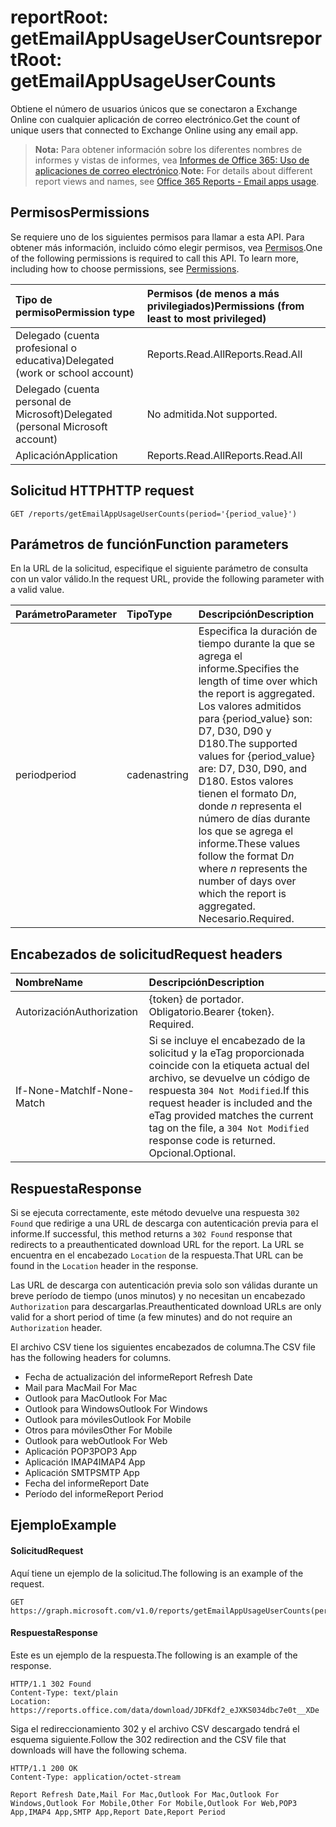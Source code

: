 # <a name="reportroot-getemailappusageusercounts"></a><span data-ttu-id="60611-101">reportRoot: getEmailAppUsageUserCounts</span><span class="sxs-lookup"><span data-stu-id="60611-101">reportRoot: getEmailAppUsageUserCounts</span></span>

<span data-ttu-id="60611-102">Obtiene el número de usuarios únicos que se conectaron a Exchange Online con cualquier aplicación de correo electrónico.</span><span class="sxs-lookup"><span data-stu-id="60611-102">Get the count of unique users that connected to Exchange Online using any email app.</span></span>

> <span data-ttu-id="60611-103">**Nota:** Para obtener información sobre los diferentes nombres de informes y vistas de informes, vea [Informes de Office 365: Uso de aplicaciones de correo electrónico](https://support.office.com/client/Email-apps-usage-c2ce12a2-934f-4dd4-ba65-49b02be4703d).</span><span class="sxs-lookup"><span data-stu-id="60611-103">**Note:** For details about different report views and names, see [Office 365 Reports - Email apps usage](https://support.office.com/client/Email-apps-usage-c2ce12a2-934f-4dd4-ba65-49b02be4703d).</span></span>

## <a name="permissions"></a><span data-ttu-id="60611-104">Permisos</span><span class="sxs-lookup"><span data-stu-id="60611-104">Permissions</span></span>

<span data-ttu-id="60611-p101">Se requiere uno de los siguientes permisos para llamar a esta API. Para obtener más información, incluido cómo elegir permisos, vea [Permisos](../../../concepts/permissions_reference.md).</span><span class="sxs-lookup"><span data-stu-id="60611-p101">One of the following permissions is required to call this API. To learn more, including how to choose permissions, see [Permissions](../../../concepts/permissions_reference.md).</span></span>

| <span data-ttu-id="60611-107">Tipo de permiso</span><span class="sxs-lookup"><span data-stu-id="60611-107">Permission type</span></span>                        | <span data-ttu-id="60611-108">Permisos (de menos a más privilegiados)</span><span class="sxs-lookup"><span data-stu-id="60611-108">Permissions (from least to most privileged)</span></span> |
| :------------------------------------- | :--------------------------------------- |
| <span data-ttu-id="60611-109">Delegado (cuenta profesional o educativa)</span><span class="sxs-lookup"><span data-stu-id="60611-109">Delegated (work or school account)</span></span>     | <span data-ttu-id="60611-110">Reports.Read.All</span><span class="sxs-lookup"><span data-stu-id="60611-110">Reports.Read.All</span></span>                         |
| <span data-ttu-id="60611-111">Delegado (cuenta personal de Microsoft)</span><span class="sxs-lookup"><span data-stu-id="60611-111">Delegated (personal Microsoft account)</span></span> | <span data-ttu-id="60611-112">No admitida.</span><span class="sxs-lookup"><span data-stu-id="60611-112">Not supported.</span></span>                           |
| <span data-ttu-id="60611-113">Aplicación</span><span class="sxs-lookup"><span data-stu-id="60611-113">Application</span></span>                            | <span data-ttu-id="60611-114">Reports.Read.All</span><span class="sxs-lookup"><span data-stu-id="60611-114">Reports.Read.All</span></span>                         |

## <a name="http-request"></a><span data-ttu-id="60611-115">Solicitud HTTP</span><span class="sxs-lookup"><span data-stu-id="60611-115">HTTP request</span></span>

<!-- { "blockType": "ignored" } --> 

```http
GET /reports/getEmailAppUsageUserCounts(period='{period_value}')
```

## <a name="function-parameters"></a><span data-ttu-id="60611-116">Parámetros de función</span><span class="sxs-lookup"><span data-stu-id="60611-116">Function parameters</span></span>

<span data-ttu-id="60611-117">En la URL de la solicitud, especifique el siguiente parámetro de consulta con un valor válido.</span><span class="sxs-lookup"><span data-stu-id="60611-117">In the request URL, provide the following parameter with a valid value.</span></span>

| <span data-ttu-id="60611-118">Parámetro</span><span class="sxs-lookup"><span data-stu-id="60611-118">Parameter</span></span> | <span data-ttu-id="60611-119">Tipo</span><span class="sxs-lookup"><span data-stu-id="60611-119">Type</span></span>   | <span data-ttu-id="60611-120">Descripción</span><span class="sxs-lookup"><span data-stu-id="60611-120">Description</span></span>                              |
| :-------- | :----- | :--------------------------------------- |
| <span data-ttu-id="60611-121">period</span><span class="sxs-lookup"><span data-stu-id="60611-121">period</span></span>    | <span data-ttu-id="60611-122">cadena</span><span class="sxs-lookup"><span data-stu-id="60611-122">string</span></span> | <span data-ttu-id="60611-123">Especifica la duración de tiempo durante la que se agrega el informe.</span><span class="sxs-lookup"><span data-stu-id="60611-123">Specifies the length of time over which the report is aggregated.</span></span> <span data-ttu-id="60611-124">Los valores admitidos para {period_value} son: D7, D30, D90 y D180.</span><span class="sxs-lookup"><span data-stu-id="60611-124">The supported values for {period_value} are: D7, D30, D90, and D180.</span></span> <span data-ttu-id="60611-125">Estos valores tienen el formato D*n*, donde *n* representa el número de días durante los que se agrega el informe.</span><span class="sxs-lookup"><span data-stu-id="60611-125">These values follow the format D*n* where *n* represents the number of days over which the report is aggregated.</span></span> <span data-ttu-id="60611-126">Necesario.</span><span class="sxs-lookup"><span data-stu-id="60611-126">Required.</span></span> |

## <a name="request-headers"></a><span data-ttu-id="60611-127">Encabezados de solicitud</span><span class="sxs-lookup"><span data-stu-id="60611-127">Request headers</span></span>

| <span data-ttu-id="60611-128">Nombre</span><span class="sxs-lookup"><span data-stu-id="60611-128">Name</span></span>          | <span data-ttu-id="60611-129">Descripción</span><span class="sxs-lookup"><span data-stu-id="60611-129">Description</span></span>                              |
| :------------ | :--------------------------------------- |
| <span data-ttu-id="60611-130">Autorización</span><span class="sxs-lookup"><span data-stu-id="60611-130">Authorization</span></span> | <span data-ttu-id="60611-p103">{token} de portador. Obligatorio.</span><span class="sxs-lookup"><span data-stu-id="60611-p103">Bearer {token}. Required.</span></span>                |
| <span data-ttu-id="60611-133">If-None-Match</span><span class="sxs-lookup"><span data-stu-id="60611-133">If-None-Match</span></span> | <span data-ttu-id="60611-134">Si se incluye el encabezado de la solicitud y la eTag proporcionada coincide con la etiqueta actual del archivo, se devuelve un código de respuesta `304 Not Modified`.</span><span class="sxs-lookup"><span data-stu-id="60611-134">If this request header is included and the eTag provided matches the current tag on the file, a `304 Not Modified` response code is returned.</span></span> <span data-ttu-id="60611-135">Opcional.</span><span class="sxs-lookup"><span data-stu-id="60611-135">Optional.</span></span> |

## <a name="response"></a><span data-ttu-id="60611-136">Respuesta</span><span class="sxs-lookup"><span data-stu-id="60611-136">Response</span></span>

<span data-ttu-id="60611-137">Si se ejecuta correctamente, este método devuelve una respuesta `302 Found` que redirige a una URL de descarga con autenticación previa para el informe.</span><span class="sxs-lookup"><span data-stu-id="60611-137">If successful, this method returns a `302 Found` response that redirects to a preauthenticated download URL for the report.</span></span> <span data-ttu-id="60611-138">La URL se encuentra en el encabezado `Location` de la respuesta.</span><span class="sxs-lookup"><span data-stu-id="60611-138">That URL can be found in the `Location` header in the response.</span></span>

<span data-ttu-id="60611-139">Las URL de descarga con autenticación previa solo son válidas durante un breve período de tiempo (unos minutos) y no necesitan un encabezado `Authorization` para descargarlas.</span><span class="sxs-lookup"><span data-stu-id="60611-139">Preauthenticated download URLs are only valid for a short period of time (a few minutes) and do not require an `Authorization` header.</span></span>

<span data-ttu-id="60611-140">El archivo CSV tiene los siguientes encabezados de columna.</span><span class="sxs-lookup"><span data-stu-id="60611-140">The CSV file has the following headers for columns.</span></span>

- <span data-ttu-id="60611-141">Fecha de actualización del informe</span><span class="sxs-lookup"><span data-stu-id="60611-141">Report Refresh Date</span></span>
- <span data-ttu-id="60611-142">Mail para Mac</span><span class="sxs-lookup"><span data-stu-id="60611-142">Mail For Mac</span></span>
- <span data-ttu-id="60611-143">Outlook para Mac</span><span class="sxs-lookup"><span data-stu-id="60611-143">Outlook For Mac</span></span>
- <span data-ttu-id="60611-144">Outlook para Windows</span><span class="sxs-lookup"><span data-stu-id="60611-144">Outlook For Windows</span></span>
- <span data-ttu-id="60611-145">Outlook para móviles</span><span class="sxs-lookup"><span data-stu-id="60611-145">Outlook For Mobile</span></span>
- <span data-ttu-id="60611-146">Otros para móviles</span><span class="sxs-lookup"><span data-stu-id="60611-146">Other For Mobile</span></span>
- <span data-ttu-id="60611-147">Outlook para web</span><span class="sxs-lookup"><span data-stu-id="60611-147">Outlook For Web</span></span>
- <span data-ttu-id="60611-148">Aplicación POP3</span><span class="sxs-lookup"><span data-stu-id="60611-148">POP3 App</span></span>
- <span data-ttu-id="60611-149">Aplicación IMAP4</span><span class="sxs-lookup"><span data-stu-id="60611-149">IMAP4 App</span></span>
- <span data-ttu-id="60611-150">Aplicación SMTP</span><span class="sxs-lookup"><span data-stu-id="60611-150">SMTP App</span></span>
- <span data-ttu-id="60611-151">Fecha del informe</span><span class="sxs-lookup"><span data-stu-id="60611-151">Report Date</span></span>
- <span data-ttu-id="60611-152">Período del informe</span><span class="sxs-lookup"><span data-stu-id="60611-152">Report Period</span></span>

## <a name="example"></a><span data-ttu-id="60611-153">Ejemplo</span><span class="sxs-lookup"><span data-stu-id="60611-153">Example</span></span>

#### <a name="request"></a><span data-ttu-id="60611-154">Solicitud</span><span class="sxs-lookup"><span data-stu-id="60611-154">Request</span></span>

<span data-ttu-id="60611-155">Aquí tiene un ejemplo de la solicitud.</span><span class="sxs-lookup"><span data-stu-id="60611-155">The following is an example of the request.</span></span>

<!--{
  "blockType": "request",
  "isComposable": true,
  "name": "reportroot_getemailappusageusercounts"
}-->

```http
GET https://graph.microsoft.com/v1.0/reports/getEmailAppUsageUserCounts(period='D7')
```

#### <a name="response"></a><span data-ttu-id="60611-156">Respuesta</span><span class="sxs-lookup"><span data-stu-id="60611-156">Response</span></span>

<span data-ttu-id="60611-157">Este es un ejemplo de la respuesta.</span><span class="sxs-lookup"><span data-stu-id="60611-157">The following is an example of the response.</span></span>

<!-- {
  "blockType": "response",
  "truncated": true,
  "@odata.type": "microsoft.graph.report"
} -->

```http
HTTP/1.1 302 Found
Content-Type: text/plain
Location: https://reports.office.com/data/download/JDFKdf2_eJXKS034dbc7e0t__XDe
```

<span data-ttu-id="60611-158">Siga el redireccionamiento 302 y el archivo CSV descargado tendrá el esquema siguiente.</span><span class="sxs-lookup"><span data-stu-id="60611-158">Follow the 302 redirection and the CSV file that downloads will have the following schema.</span></span>

<!-- { "blockType": "ignored" } --> 

```http
HTTP/1.1 200 OK
Content-Type: application/octet-stream

Report Refresh Date,Mail For Mac,Outlook For Mac,Outlook For Windows,Outlook For Mobile,Other For Mobile,Outlook For Web,POP3 App,IMAP4 App,SMTP App,Report Date,Report Period
```
